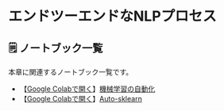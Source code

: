# エンドツーエンドなNLPプロセス

## 🗒️ ノートブック一覧

本章に関連するノートブック一覧です。

- 【[Google Colabで開く](https://colab.research.google.com/drive/1QtcygPztqUBcS1hQCsBWmJzrFDM0KS8p?usp=sharing)】[機械学習の自動化](./01_AutoML_Demo.ipynb)
- 【[Google Colabで開く](https://colab.research.google.com/drive/1gLda_8b3VSdhL_HbUVE9CSxwJyI2hU1j?usp=sharing)】[Auto-sklearn](./02_auto_sklearn_mnist.ipynb)
